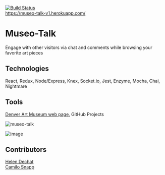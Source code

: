 [![Build Status](https://travis-ci.org/CamArturo/Museo-Talk.svg?branch=master)](https://travis-ci.org/CamArturo/Museo-Talk)   
https://museo-talk-v1.herokuapp.com/
# Museo-Talk
Engage with other visitors via chat and comments while browsing your favorite art pieces

## Technologies
React, Redux, Node/Express, Knex, Socket.io, Jest, Enzyme, Mocha, Chai, Nightmare

## Tools
[Denver Art Museum web page](https://denverartmuseum.org/collection/), GitHub Projects

![museo-talk](https://user-images.githubusercontent.com/33009555/43737827-daee0b64-997f-11e8-9299-4ba730c2d56f.gif)

![image](https://user-images.githubusercontent.com/8752377/43807054-53045d82-9a6c-11e8-8bf9-7fb2de27aa24.png)

## Contributors
[Helen Dechat](https://github.com/hdechat)   
[Camilo Snapp](https://github.com/CamArturo)
